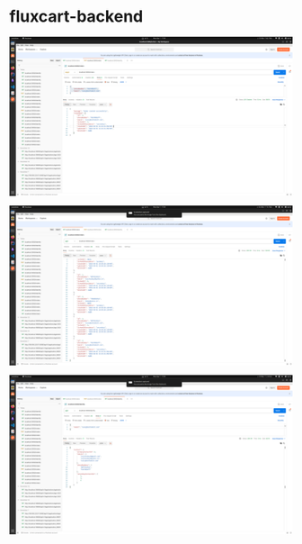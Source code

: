 # fluxcart-backend

![](./images/image1.png)



![](./images/image2.png)



![](./images/image3.png)
